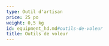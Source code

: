 ```yaml
---
type: Outil d'artisan
price: 25 po
weight: 0,5 kg
id: equipment_hd.md#outils-de-voleur
title: Outils de voleur
---
```


